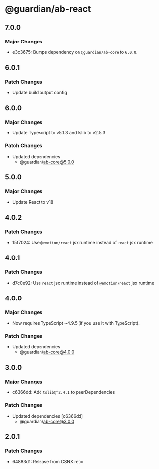 # @guardian/ab-react

## 7.0.0

### Major Changes

- e3c3675: Bumps dependency on `@guardian/ab-core` to `6.0.0`.

## 6.0.1

### Patch Changes

- Update build output config

## 6.0.0

### Major Changes

- Update Typescript to v5.1.3 and tslib to v2.5.3

### Patch Changes

- Updated dependencies
  - @guardian/ab-core@5.0.0

## 5.0.0

### Major Changes

- Update React to v18

## 4.0.2

### Patch Changes

- 15f7024: Use `@emotion/react` jsx runtime instead of `react` jsx runtime

## 4.0.1

### Patch Changes

- d7c0e92: Use `react` jsx runtime instead of `@emotion/react` jsx runtime

## 4.0.0

### Major Changes

- Now requires TypeScript ~4.9.5 (if you use it with TypeScript).

### Patch Changes

- Updated dependencies
  - @guardian/ab-core@4.0.0

## 3.0.0

### Major Changes

- c6366dd: Add `tslib@^2.4.1` to peerDependencies

### Patch Changes

- Updated dependencies [c6366dd]
  - @guardian/ab-core@3.0.0

## 2.0.1

### Patch Changes

- 64883d1: Release from CSNX repo
